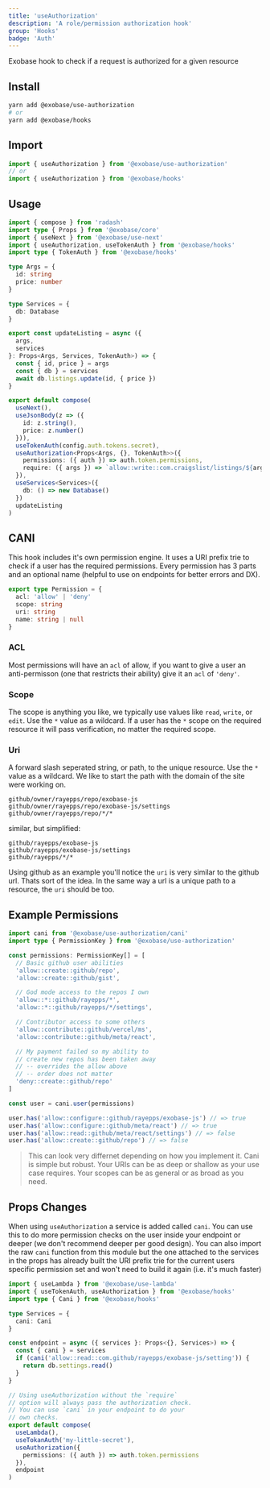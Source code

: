 ```yaml
---
title: 'useAuthorization'
description: 'A role/permission authorization hook'
group: 'Hooks'
badge: 'Auth'
---
```


Exobase hook to check if a request is authorized for a given resource

## Install

```sh
yarn add @exobase/use-authorization
# or
yarn add @exobase/hooks
```

## Import

```ts
import { useAuthorization } from '@exobase/use-authorization'
// or
import { useAuthorization } from '@exobase/hooks'
```

## Usage

```ts
import { compose } from 'radash'
import type { Props } from '@exobase/core'
import { useNext } from '@exobase/use-next'
import { useAuthorization, useTokenAuth } from '@exobase/hooks'
import type { TokenAuth } from '@exobase/hooks'

type Args = {
  id: string
  price: number
}

type Services = {
  db: Database
}

export const updateListing = async ({
  args,
  services
}: Props<Args, Services, TokenAuth>) => {
  const { id, price } = args
  const { db } = services
  await db.listings.update(id, { price })
}

export default compose(
  useNext(),
  useJsonBody(z => ({
    id: z.string(),
    price: z.number()
  })),
  useTokenAuth(config.auth.tokens.secret),
  useAuthorization<Props<Args, {}, TokenAuth>>({
    permissions: ({ auth }) => auth.token.permissions,
    require: ({ args }) => `allow::write::com.craigslist/listings/${args.id}`
  }),
  useServices<Services>({
    db: () => new Database()
  })
  updateListing
)
```

## CANI

This hook includes it's own permission engine. It uses a URI prefix trie to check if a user has the required permissions. Every permission has 3 parts and an optional name (helpful to use on endpoints for better errors and DX).

```ts
export type Permission = {
  acl: 'allow' | 'deny'
  scope: string
  uri: string
  name: string | null
}
```

### ACL

Most permissions will have an `acl` of allow, if you want to give a user an anti-permisson (one that restricts their ability) give it an `acl` of `'deny'`.

### Scope

The scope is anything you like, we typically use values like `read`, `write`, or `edit`. Use the `*` value as a wildcard. If a user has the `*` scope on the required resource it will pass verification, no matter the required scope.

### Uri

A forward slash seperated string, or path, to the unique resource. Use the `*` value as a wildcard. We like to start the path with the domain of the site were working on.

```
github/owner/rayepps/repo/exobase-js
github/owner/rayepps/repo/exobase-js/settings
github/owner/rayepps/repo/*/*
```

similar, but simplified:

```
github/rayepps/exobase-js
github/rayepps/exobase-js/settings
github/rayepps/*/*
```

Using github as an example you'll notice the `uri` is very similar to the github url. Thats sort of the idea. In the same way a url is a unique path to a resource, the `uri` should be too.

## Example Permissions

```ts
import cani from '@exobase/use-authorization/cani'
import type { PermissionKey } from '@exobase/use-authorization'

const permissions: PermissionKey[] = [
  // Basic github user abilities
  'allow::create::github/repo',
  'allow::create::github/gist',

  // God mode access to the repos I own
  'allow::*::github/rayepps/*',
  'allow::*::github/rayepps/*/settings',

  // Contributor access to some others
  'allow::contribute::github/vercel/ms',
  'allow::contribute::github/meta/react',

  // My payment failed so my ability to
  // create new repos has been taken away
  // -- overrides the allow above
  // -- order does not matter
  'deny::create::github/repo'
]

const user = cani.user(permissions)

user.has('allow::configure::github/rayepps/exobase-js') // => true
user.has('allow::configure::github/meta/react') // => true
user.has('allow::read::github/meta/react/settings') // => false
user.has('allow::create::github/repo') // => false
```

> This can look very differnet depending on how you implement it. Cani is simple but robust. Your URIs can be as deep or shallow as your use case requires. Your scopes can be as general or as broad as you need.

## Props Changes

When using `useAuthorization` a service is added called `cani`. You can use this to do more permission checks on the user inside your endpoint or deeper (we don't recommend deeper per good design). You can also import the raw `cani` function from this module but the one attached to the services in the props has already built the URI prefix trie for the current users specific permission set and won't need to build it again (i.e. it's much faster)

```ts
import { useLambda } from '@exobase/use-lambda'
import { useTokenAuth, useAuthorization } from '@exobase/hooks'
import type { Cani } from '@exobase/hooks'

type Services = {
  cani: Cani
}

const endpoint = async ({ services }: Props<{}, Services>) => {
  const { cani } = services
  if (cani('allow::read::com.github/rayepps/exobase-js/setting')) {
    return db.settings.read()
  }
}

// Using useAuthorization without the `require`
// option will always pass the authorization check.
// You can use `cani` in your endpoint to do your
// own checks.
export default compose(
  useLambda(),
  useTokanAuth('my-little-secret'),
  useAuthorization({
    permissions: ({ auth }) => auth.token.permissions
  }),
  endpoint
)
```
